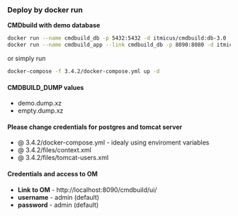 ### Deploy by docker run
**CMDbuild with demo database**  
```bash
docker run --name cmdbuild_db -p 5432:5432 -d itmicus/cmdbuild:db-3.0
docker run --name cmdbuild_app --link cmdbuild_db -p 8090:8080 -d itmicus/cmdbuild:app-3.4.2
``` 
or simply run
```bash
docker-compose -f 3.4.2/docker-compose.yml up -d
```  

#### CMDBUILD_DUMP values
* demo.dump.xz
* empty.dump.xz

#### Please change credentials for postgres and tomcat server
* @ 3.4.2/docker-compose.yml - idealy using enviroment variables
* @ 3.4.2/files/context.xml
* @ 3.4.2/files/tomcat-users.xml

#### Credentials and access to OM
* **Link to OM** - http://localhost:8090/cmdbuild/ui/
* **username** - admin (default)
* **password** - admin (default)
